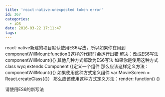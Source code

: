 ```yaml
---
title: 'react-native:unexpected token error'
id: 367
categories:
  - iOS
date: 2016-03-22 17:11:47
tags:
---
```


react-native新建的项目默认使用ES6写法，所以如果你在用到
 componentWillMount:function()这样的代码时会运行出错
   解决：改成ES6写法componentWillMount(){}
     其他几种方式都改为ES6写法
   如果你是使用这种方式
   class wyq extends Component {}定义一个组件
   那么应该这样定义方法：componentWillMount(){}
   如果使用这种方式定义组件
   var MovieScreen =  React.createClass({}）
   那么应该使用这种方式定义方法：render: function() {}

请使用ES6的新写法